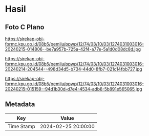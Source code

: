 # Hasil

## Foto C Plano

https://sirekap-obj-formc.kpu.go.id/08b5/pemilu/ppwp/12/74/03/10/03/1274031003016-20240215-014806--be7a957b-725a-42f4-a77e-5a1d0d08dc8d.jpg

https://sirekap-obj-formc.kpu.go.id/08b5/pemilu/ppwp/12/74/03/10/03/1274031003016-20240214-204544--498d34d5-b734-44d0-8fb7-021c14fbb727.jpg

https://sirekap-obj-formc.kpu.go.id/08b5/pemilu/ppwp/12/74/03/10/03/1274031003016-20240215-015159--94d1b30d-d7e4-4534-adb8-5b891e565065.jpg


## Metadata

| Key        | Value               |
| ---------- | ------------------- |
| Time Stamp | 2024-02-25 20:00:00 |



